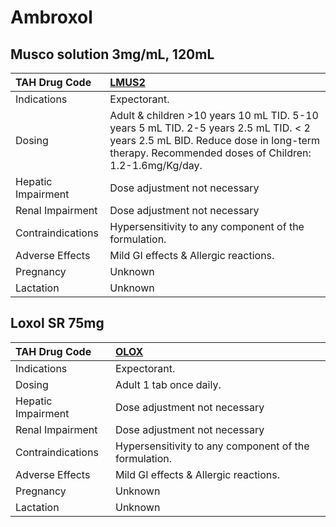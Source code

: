 # Ambroxol

## Musco solution 3mg/mL, 120mL

| TAH Drug Code      | [**LMUS2**](https://www.tahsda.org.tw/drugs/hissearch.php?drug_code=LMUS2)                                                                                                                |
|:-------------------|:------------------------------------------------------------------------------------------------------------------------------------------------------------------------------------------|
| Indications        | Expectorant.                                                                                                                                                                              |
| Dosing             | Adult & children >10 years 10 mL TID. 5-10 years 5 mL TID. 2-5 years 2.5 mL TID. < 2 years 2.5 mL BID. Reduce dose in long-term therapy. Recommended doses of Children: 1.2-1.6mg/Kg/day. |
| Hepatic Impairment | Dose adjustment not necessary                                                                                                                                                             |
| Renal Impairment   | Dose adjustment not necessary                                                                                                                                                             |
| Contraindications  | Hypersensitivity to any component of the formulation.                                                                                                                                     |
| Adverse Effects    | Mild GI effects & Allergic reactions.                                                                                                                                                     |
| Pregnancy          | Unknown                                                                                                                                                                                   |
| Lactation          | Unknown                                                                                                                                                                                   |

## Loxol SR 75mg

| TAH Drug Code      | [**OLOX**](https://www.tahsda.org.tw/drugs/hissearch.php?drug_code=OLOX)   |
|:-------------------|:---------------------------------------------------------------------------|
| Indications        | Expectorant.                                                               |
| Dosing             | Adult 1 tab once daily.                                                    |
| Hepatic Impairment | Dose adjustment not necessary                                              |
| Renal Impairment   | Dose adjustment not necessary                                              |
| Contraindications  | Hypersensitivity to any component of the formulation.                      |
| Adverse Effects    | Mild GI effects & Allergic reactions.                                      |
| Pregnancy          | Unknown                                                                    |
| Lactation          | Unknown                                                                    |

